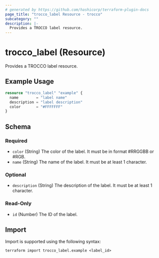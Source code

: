 ```yaml
---
# generated by https://github.com/hashicorp/terraform-plugin-docs
page_title: "trocco_label Resource - trocco"
subcategory: ""
description: |-
  Provides a TROCCO label resource.
---
```


# trocco_label (Resource)

Provides a TROCCO label resource.

## Example Usage

```terraform
resource "trocco_label" "example" {
  name        = "label name"
  description = "label description"
  color       = "#FFFFFFF"
}
```

<!-- schema generated by tfplugindocs -->
## Schema

### Required

- `color` (String) The color of the label. It must be in format #RRGGBB or #RGB.
- `name` (String) The name of the label. It must be at least 1 character.

### Optional

- `description` (String) The description of the label. It must be at least 1 character.

### Read-Only

- `id` (Number) The ID of the label.

## Import

Import is supported using the following syntax:

```shell
terraform import trocco_label.example <label_id>
```

